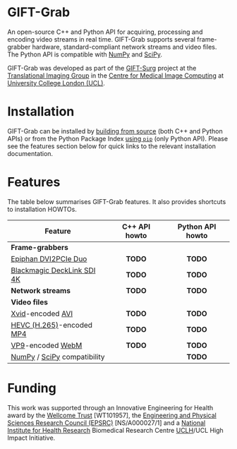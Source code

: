 # GIFT-Grab

An open-source C++ and Python API for acquiring, processing and encoding video streams in real time.
GIFT-Grab supports several frame-grabber hardware, standard-compliant network streams and video files.
The Python API is compatible with [NumPy][numpy] and [SciPy][scipy].

GIFT-Grab was developed as part of the [GIFT-Surg][giftsurg] project at the [Translational Imaging Group][tig] in the [Centre for Medical Image Computing][cmic] at [University College London (UCL)][ucl].

[scipy]: https://www.scipy.org/
[numpy]: http://www.numpy.org/


# Installation

GIFT-Grab can be installed by [building from source][build-from-source] (both C++ and Python APIs) or from the Python Package Index [using `pip`][pip] (only Python API).
Please see the features section below for quick links to the relevant installation documentation.

[build-from-source]: doc/build.md
[pip]: doc/pypi.md


# Features

The table below summarises GIFT-Grab features.
It also provides shortcuts to installation HOWTOs.

| **Feature** | **C++ API howto** | **Python API howto** |
| --- | :---: | :---: |
| **Frame-grabbers** | | |
| [Epiphan DVI2PCIe Duo][e-dd] | **TODO** |  **TODO** |
| [Blackmagic DeckLink SDI 4K][bm-dls4] | **TODO** |  **TODO** |
| **Network streams** | **TODO** | **TODO** |
| **Video files** | | |
| [Xvid][xvid]-encoded [AVI][avi] | **TODO** | **TODO** |
| [HEVC (H.265)][hevc]-encoded [MP4][mp4] | **TODO** | **TODO** |
| [VP9][vp9]-encoded [WebM][webm] | **TODO** | **TODO** |
| [NumPy][numpy] / [SciPy][scipy] compatibility |  | **TODO** |


[e-dd]: http://www.epiphan.com/products/dvi2pcie-duo/
[bm-dls4]: https://www.blackmagicdesign.com/products/decklink/models
[xvid]: https://www.xvid.com/
[avi]: https://msdn.microsoft.com/en-us/library/windows/desktop/dd318189(v=vs.85).aspx
[hevc]: http://www.itu.int/ITU-T/recommendations/rec.aspx?rec=11885
[mp4]: http://www.iso.org/iso/catalogue_detail.htm?csnumber=38538
[vp9]:http://www.webmproject.org/vp9/
[webm]: https://www.webmproject.org/users/


# Funding

This work was supported through an Innovative Engineering for Health award by the [Wellcome Trust][wellcometrust] [WT101957], the [Engineering and Physical Sciences Research Council (EPSRC)][epsrc] [NS/A000027/1] and a [National Institute for Health Research][nihr] Biomedical Research Centre [UCLH][uclh]/UCL High Impact Initiative.


[tig]: http://cmictig.cs.ucl.ac.uk
[giftsurg]: http://www.gift-surg.ac.uk
[cmic]: http://cmic.cs.ucl.ac.uk
[ucl]: http://www.ucl.ac.uk
[nihr]: http://www.nihr.ac.uk/research
[uclh]: http://www.uclh.nhs.uk
[epsrc]: http://www.epsrc.ac.uk
[wellcometrust]: http://www.wellcome.ac.uk
